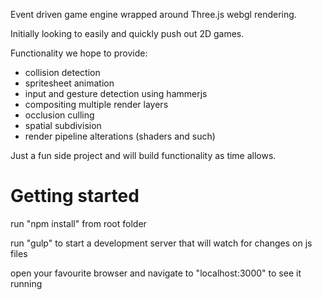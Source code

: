 Event driven game engine wrapped around Three.js webgl rendering.

Initially looking to easily and quickly push out 2D games.

Functionality we hope to provide:
<ul>
<li>collision detection</li>
<li>spritesheet animation</li>
<li>input and gesture detection using hammerjs</li>
<li>compositing multiple render layers</li>
<li>occlusion culling</li>
<li>spatial subdivision</li>
<li>render pipeline alterations (shaders and such)</li>
</ul>


Just a fun side project and will build functionality as time allows. 

<h1>Getting started</h1>

run "npm install" from root folder

run "gulp" to start a development server that will watch for changes on js files

open your favourite browser and navigate to "localhost:3000" to see it running